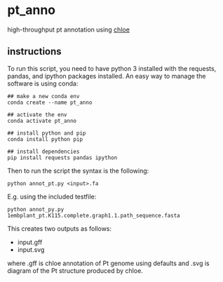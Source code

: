 # pt_anno
high-throughput pt annotation using [chloe](https://chloe.plastid.org/annotate.html)

## instructions
To run this script, you need to have python 3 installed with the requests, pandas, and ipython packages installed. An easy way to manage the software is using conda:  

```
## make a new conda env
conda create --name pt_anno

## activate the env
conda activate pt_anno

## install python and pip
conda install python pip

## install dependencies
pip install requests pandas ipython
```  

Then to run the script the syntax is the following:
```
python annot_pt.py <input>.fa
```

E.g. using the included testfile:
```
python annot_py.py 1embplant_pt.K115.complete.graph1.1.path_sequence.fasta
```

This creates two outputs as follows:
- input.gff
- input.svg

where .gff is chloe annotation of Pt genome using defaults and .svg is diagram of the Pt structure produced by chloe.
